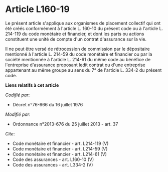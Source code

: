 # Article L160-19

Le présent article s'applique aux organismes de placement collectif qui ont été créés conformément à l'article L. 160-10 du
présent code ou à l'article L. 214-119 du code monétaire et financier, et dont les parts ou actions constituent une unité de
compte d'un contrat d'assurance sur la vie. 

Il ne peut être versé de rétrocession de commission par le dépositaire mentionné à l'article L. 214-59 du code monétaire et
financier ou par la société mentionnée à l'article L. 214-61 du même code au bénéfice de l'entreprise d'assurance proposant
ledit contrat ou d'une entreprise appartenant au même groupe au sens du 7° de l'article L. 334-2 du présent code.

**Liens relatifs à cet article**

_Codifié par_:

  - Décret n°76-666 du 16 juillet 1976

_Modifié par_:

  - Ordonnance n°2013-676 du 25 juillet 2013 - art. 37

_Cite_:

  - Code monétaire et financier - art. L214-119 (V)
  - Code monétaire et financier - art. L214-59 (V)
  - Code monétaire et financier - art. L214-61 (V)
  - Code des assurances - art. L160-10 (V)
  - Code des assurances - art. L334-2 (V)
